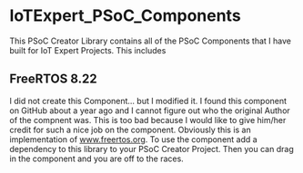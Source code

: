 # IoTExpert_PSoC_Components
This PSoC Creator Library contains all of the PSoC Components that I have built for IoT Expert Projects.  This includes
## FreeRTOS 8.22
I did not create this Component... but I modified it.  I found this component on GitHub about a year ago and I cannot figure out who the original Author of the compnent was.  This is too bad because I would like to give him/her credit for such a nice job on the component.  Obviously this is an implementation of www.freertos.org.
To use the component add a dependency to this library to your PSoC Creator Project.  Then you can drag in the component and you are off to the races.
